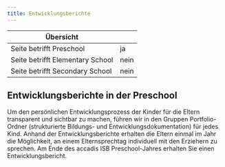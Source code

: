 ```yaml
---
title: Entwicklungsberichte
---
```

| Übersicht | |
| --- | --- |
| Seite betrifft Preschool | ja |
| Seite betrifft Elementary School | nein |
| Seite betrifft Secondary School | nein |

## Entwicklungsberichte in der Preschool 

Um den persönlichen Entwicklungsprozess der Kinder für die Eltern transparent und sichtbar zu machen, führen wir in den Gruppen Portfolio-Ordner (strukturierte Bildungs- und Entwicklungsdokumentation) für jedes Kind. Anhand der Entwicklungsberichte erhalten die Eltern einmal im Jahr die Möglichkeit, an einem Elternsprechtag individuell mit den Erziehern zu sprechen. Am Ende des accadis ISB Preschool-Jahres erhalten Sie einen Entwicklungsbericht.